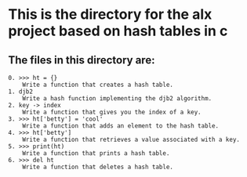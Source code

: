# This is the directory for the alx project based on hash tables in c

## The files in this directory are:

    0. >>> ht = {} 
        Write a function that creates a hash table.
    1. djb2 
        Write a hash function implementing the djb2 algorithm.
    2. key -> index
        Write a function that gives you the index of a key.
    3. >>> ht['betty'] = 'cool' 
        Write a function that adds an element to the hash table.
    4. >>> ht['betty'] 
        Write a function that retrieves a value associated with a key.
    5. >>> print(ht) 
        Write a function that prints a hash table.
    6. >>> del ht 
        Write a function that deletes a hash table.
